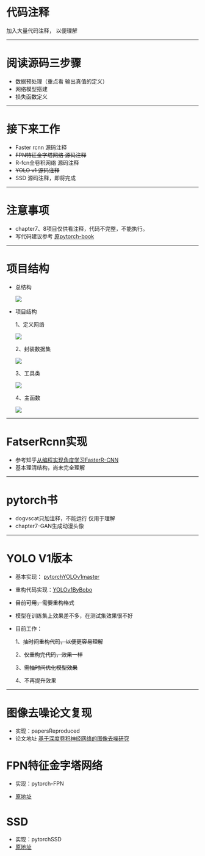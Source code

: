 # 代码注释

加入大量代码注释， 以便理解

----------

# 阅读源码三步骤

- 数据预处理（重点看 输出真值的定义）
- 网络模型搭建
- 损失函数定义

----------
# 接下来工作
 
- Faster rcnn  源码注释
- ~~FPN特征金字塔网络 源码注释~~
- R-fcn全卷积网络 源码注释
- ~~YOLO v1  源码注释~~
- SSD 源码注释，即将完成

----------

# 注意事项
- chapter7、8项目仅供看注释，代码不完整，不能执行。
- 写代码建议参考 [原pytorch-book ][5]

----------

# 项目结构


- 总结构

  ![](http://boboprivate.oss-cn-beijing.aliyuncs.com/18-5-26/99053959.jpg)
  
  
- 项目结构

  1、定义网络
  
  ![](http://boboprivate.oss-cn-beijing.aliyuncs.com/18-5-26/16409622.jpg) 
  
   2、封装数据集
   
  ![](http://boboprivate.oss-cn-beijing.aliyuncs.com/18-5-26/38894621.jpg)
  
   3、工具类
   
  ![](http://boboprivate.oss-cn-beijing.aliyuncs.com/18-5-26/98583532.jpg)
  
   4、主函数
   
  ![](http://boboprivate.oss-cn-beijing.aliyuncs.com/18-5-26/32257225.jpg)
  



----------
# FatserRcnn实现
- 参考知乎[从编程实现角度学习FasterR-CNN](https://zhuanlan.zhihu.com/p/32404424)
- 基本理清结构，尚未完全理解
----------


# pytorch书
- dogvscat只加注释，不能运行  仅用于理解
- chapter7-GAN生成动漫头像

----------

# YOLO V1版本
- 基本实现： [pytorchYOLOv1master][2]

- 重构代码实现：[YOLOv1ByBobo][3]

- ~~目前可用，需要重构格式~~

- 模型在训练集上效果差不多，在测试集效果很不好

- 目前工作：

   1、~~抽时间重构代码，以便更容易理解~~

   2、~~仅重构完代码，效果一样~~

   3、~~需抽时间优化模型效果~~
   
   4、不再提升效果

----------


# 图像去噪论文复现

 - 实现：papersReproduced
 - 论文地址
 [基于深度卷积神经网络的图像去噪研究][4]


# FPN特征金字塔网络
- 实现：pytorch-FPN
- [原地址](https://github.com/kuangliu/pytorch-fpn) 


  [5]: https://github.com/chenyuntc/pytorch-book
  [2]: https://github.com/xiongzihua/pytorch-YOLO-v1
  [3]:https://github.com/bobo0810/AnnotatedNetworkModelGit/tree/master/YOLOv1ByBobo
  [4]: http://kns.cnki.net/KCMS/detail/detail.aspx?dbcode=CJFQ&amp;dbname=CJFDLAST2017&amp;filename=JSJC201703042&amp;uid=WEEvREcwSlJHSldRa1FhdXNXa0hIb3VVSnliNDU0a2dObEJYUVM1MzR2cz0=$9A4hF_YAuvQ5obgVAqNKPCYcEjKensW4ggI8Fm4gTkoUKaID8j8gFw!!&amp;v=MTUzMzkxRnJDVVJMS2ZZdWRvRnk3blVydkJMejdCYmJHNEg5Yk1ySTlCWm9SOGVYMUx1eFlTN0RoMVQzcVRyV00=

# SSD
- 实现：pytorchSSD
- [原地址](https://github.com/amdegroot/ssd.pytorch) 